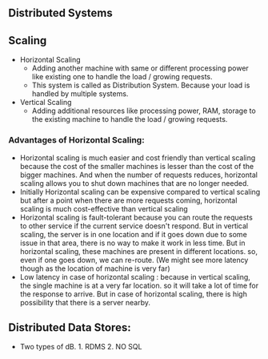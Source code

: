 ## Distributed Systems

## Scaling 

* Horizontal Scaling
  * Adding another machine with same or different processing power like existing one to handle the load /
  growing requests.
  * This system is called as Distribution System. Because your load is handled by multiple systems. 
* Vertical Scaling
  * Adding additional resources like processing power, RAM, storage to the existing machine to handle
  the load / growing requests.

### Advantages of Horizontal Scaling: 

* Horizontal scaling is much easier and cost friendly than vertical scaling because the cost of the smaller
  machines is lesser than the cost of the bigger machines.
  And when the number of requests reduces, horizontal scaling allows you to shut down machines that are no longer
  needed. 
* Initially Horizontal scaling can be expensive compared to vertical scaling but after a point when there are more
  requests coming, horizontal scaling is much cost-effective than vertical scaling 
* Horizontal scaling is fault-tolerant because you can route the requests to other service if the current
  service doesn't respond. But in vertical scaling, the server is in one location and if it goes down due to
  some issue in that area, there is no way to make it work in less time. But in horizontal scaling, these machines
  are present in different locations.  so, even if one goes down, we can re-route.
  (We might see more latency though as the location of machine is very far)
* Low latency in case of horizontal scaling : because in vertical scaling, the single machine is at a very
  far location. so it will take a lot of time for the response to arrive. But in case of horizontal scaling,
  there is high possibility that there is a server nearby. 

## Distributed Data Stores:

* Two types of dB. 1. RDMS 2. NO SQL